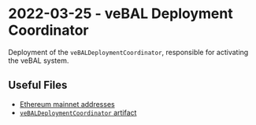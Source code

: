 # 2022-03-25 - veBAL Deployment Coordinator

Deployment of the `veBALDeploymentCoordinator`, responsible for activating the veBAL system.

## Useful Files

- [Ethereum mainnet addresses](./output/mainnet.json)
- [`veBALDeploymentCoordinator` artifact](./artifact/veBALDeploymentCoordinator.json)
